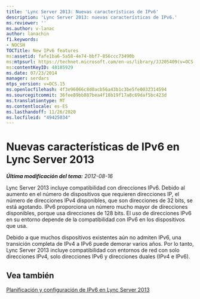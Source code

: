 ```yaml
---
title: 'Lync Server 2013: Nuevas características de IPv6'
description: 'Lync Server 2013: nuevas características de IPv6.'
ms.reviewer: ''
ms.author: v-lanac
author: lanachin
f1.keywords:
- NOCSH
TOCTitle: New IPv6 features
ms:assetid: fafe1ba6-5a58-4e74-bbf7-856ccc73490b
ms:mtpsurl: https://technet.microsoft.com/en-us/library/JJ205409(v=OCS.15)
ms:contentKeyID: 48185929
ms.date: 07/23/2014
manager: serdars
mtps_version: v=OCS.15
ms.openlocfilehash: 4f3e96066c8d0acb56a43b1c3be5fe0032314594
ms.sourcegitcommit: 36fee89bb887bea4f18b19f17a8c69daf5bc423d
ms.translationtype: MT
ms.contentlocale: es-ES
ms.lasthandoff: 11/26/2020
ms.locfileid: "49425034"
---
```

# <a name="new-ipv6-features-in-lync-server-2013"></a>Nuevas características de IPv6 en Lync Server 2013

<div data-xmlns="http://www.w3.org/1999/xhtml">

<div class="topic" data-xmlns="http://www.w3.org/1999/xhtml" data-msxsl="urn:schemas-microsoft-com:xslt" data-cs="https://msdn.microsoft.com/">

<div data-asp="https://msdn2.microsoft.com/asp">



</div>

<div id="mainSection">

<div id="mainBody">

<span> </span>

_**Última modificación del tema:** 2012-08-16_

Lync Server 2013 incluye compatibilidad con direcciones IPv6. Debido al aumento en el número de dispositivos que requieren direcciones IP, el número de direcciones IPv4 disponibles, que son direcciones de 32 bits, se está agotando. IPv6 proporciona un número mucho mayor de direcciones disponibles, porque usa direcciones de 128 bits. El uso de direcciones IPv6 en su entorno depende de la compatibilidad con IPv6 en los dispositivos que usa.

Debido a que muchos dispositivos existentes aún no admiten IPv6, una transición completa de IPv4 a IPv6 puede demorar varios años. Por lo tanto, Lync Server 2013 incluye compatibilidad con entornos de red con solo direcciones IPv4, solo direcciones IPv6 y direcciones duales (IPv4 e IPv6).

<div>

## <a name="see-also"></a>Vea también


[Planificación y configuración de IPv6 en Lync Server 2013](lync-server-2013-planning-for-and-configuring-ipv6.md)  
  

</div>

</div>

<span> </span>

</div>

</div>

</div>

